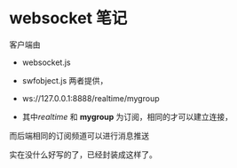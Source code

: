 # websocket 笔记
客户端由
- websocket.js
- swfobject.js
两者提供，
- ws://127.0.0.1:8888/realtime/mygroup

- 其中*realtime* 和 **mygroup** 为订阅，相同的才可以建立连接，

而后端相同的订阅频道可以进行消息推送

实在没什么好写的了，已经封装成这样了。